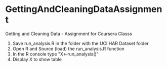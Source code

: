 GettingAndCleaningDataAssignment
======================================

Getting and Cleaning Data - Assignment for Coursera Classs


1. Save run_analysis.R in the folder with the UCI HAR Dataset folder
2. Open R and Source (load) the run_analysis.R function
3. In the R console type "X<-run_analysis()"
4. Display X to show table 
